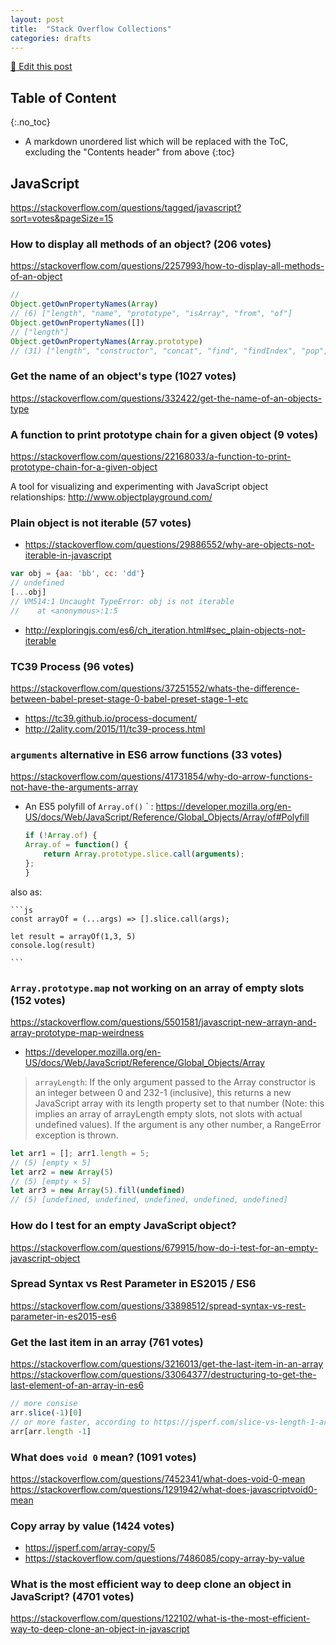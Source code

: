 ```yaml
---
layout: post
title:  "Stack Overflow Collections"
categories: drafts
---
```



[📝 Edit this post](https://github.com/jizusun/jizusun.github.io/edit/master/_posts/2018-10-24-stackoverflow-collections.md)

## Table of Content
{:.no_toc}

* A markdown unordered list which will be replaced with the ToC, excluding the "Contents header" from above
{:toc}



## JavaScript

<https://stackoverflow.com/questions/tagged/javascript?sort=votes&pageSize=15>

### How to display all methods of an object? (206 votes)

<https://stackoverflow.com/questions/2257993/how-to-display-all-methods-of-an-object>

```js
// 
Object.getOwnPropertyNames(Array)
// (6) ["length", "name", "prototype", "isArray", "from", "of"]
Object.getOwnPropertyNames([])
// ["length"]
Object.getOwnPropertyNames(Array.prototype)
// (31) ["length", "constructor", "concat", "find", "findIndex", "pop", "push", "shift", "unshift", "slice", "splice", "includes", "indexOf", "keys", "entries", "forEach", "filter", "map", "every", "some", "reduce", "reduceRight", "toString", "toLocaleString", "join", "reverse", "sort", "lastIndexOf", "copyWithin", "fill", "values"]
```

### Get the name of an object's type (1027 votes)

<https://stackoverflow.com/questions/332422/get-the-name-of-an-objects-type>

### A function to print prototype chain for a given object (9 votes)

<https://stackoverflow.com/questions/22168033/a-function-to-print-prototype-chain-for-a-given-object>

A tool for visualizing and experimenting with JavaScript object relationships: <http://www.objectplayground.com/>


### Plain object is not iterable (57 votes)
- <https://stackoverflow.com/questions/29886552/why-are-objects-not-iterable-in-javascript>

```js
var obj = {aa: 'bb', cc: 'dd'}
// undefined
[...obj]
// VM514:1 Uncaught TypeError: obj is not iterable
//    at <anonymous>:1:5
```

- <http://exploringjs.com/es6/ch_iteration.html#sec_plain-objects-not-iterable>


### TC39 Process (96 votes)

<https://stackoverflow.com/questions/37251552/whats-the-difference-between-babel-preset-stage-0-babel-preset-stage-1-etc>
- <https://tc39.github.io/process-document/>
- <http://2ality.com/2015/11/tc39-process.html>



### `arguments` alternative in ES6 arrow functions (33 votes)

<https://stackoverflow.com/questions/41731854/why-do-arrow-functions-not-have-the-arguments-array>

- An ES5 polyfill of `Array.of()`
` : <https://developer.mozilla.org/en-US/docs/Web/JavaScript/Reference/Global_Objects/Array/of#Polyfill>

    ```js
    if (!Array.of) {
    Array.of = function() {
        return Array.prototype.slice.call(arguments);
    };
    }
    ```
also as:

    ```js
    const arrayOf = (...args) => [].slice.call(args);

    let result = arrayOf(1,3, 5)
    console.log(result)

    ```

### `Array.prototype.map` not working on an array of empty slots (152 votes)

<https://stackoverflow.com/questions/5501581/javascript-new-arrayn-and-array-prototype-map-weirdness>

- <https://developer.mozilla.org/en-US/docs/Web/JavaScript/Reference/Global_Objects/Array>

> `arrayLength`: If the only argument passed to the Array constructor is an integer between 0 and 232-1 (inclusive), this returns a new JavaScript array with its length property set to that number (Note: this implies an array of arrayLength empty slots, not slots with actual undefined values). If the argument is any other number, a RangeError exception is thrown.

```js
let arr1 = []; arr1.length = 5;
// (5) [empty × 5]
let arr2 = new Array(5)
// (5) [empty × 5]
let arr3 = new Array(5).fill(undefined)
// (5) [undefined, undefined, undefined, undefined, undefined]

```


### How do I test for an empty JavaScript object?

<https://stackoverflow.com/questions/679915/how-do-i-test-for-an-empty-javascript-object>


### Spread Syntax vs Rest Parameter in ES2015 / ES6

<https://stackoverflow.com/questions/33898512/spread-syntax-vs-rest-parameter-in-es2015-es6>



### Get the last item in an array (761 votes)

<https://stackoverflow.com/questions/3216013/get-the-last-item-in-an-array>
<https://stackoverflow.com/questions/33064377/destructuring-to-get-the-last-element-of-an-array-in-es6>

```js
// more consise
arr.slice(-1)[0] 
// or more faster, according to https://jsperf.com/slice-vs-length-1-arr
arr[arr.length -1]
```

### What does `void 0` mean? (1091 votes)
<https://stackoverflow.com/questions/7452341/what-does-void-0-mean>
<https://stackoverflow.com/questions/1291942/what-does-javascriptvoid0-mean>


### Copy array by value (1424 votes)
- <https://jsperf.com/array-copy/5>
- <https://stackoverflow.com/questions/7486085/copy-array-by-value>

### What is the most efficient way to deep clone an object in JavaScript? (4701 votes)
<https://stackoverflow.com/questions/122102/what-is-the-most-efficient-way-to-deep-clone-an-object-in-javascript>
